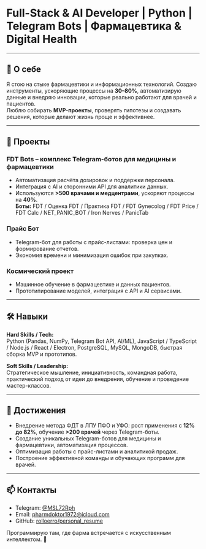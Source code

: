 # Full-Stack & AI Developer | Python | Telegram Bots | Фармацевтика & Digital Health

---

## 🔹 О себе
Я стою на стыке фармацевтики и информационных технологий. Создаю инструменты, ускоряющие процессы на **30–80%**, автоматизирую данные и внедряю инновации, которые реально работают для врачей и пациентов.  
Люблю собирать **MVP-проекты**, проверять гипотезы и создавать решения, которые делают жизнь проще и эффективнее.

---

## 💼 Проекты

### FDT Bots – комплекс Telegram-ботов для медицины и фармацевтики
- Автоматизация расчёта дозировок и поддержки персонала.  
- Интеграция с AI и сторонними API для аналитики данных.  
- Используются **>500 врачами и медцентрами**, ускоряют процессы на **40%**.  
**Боты:** FDT / Оценка FDT / Практика FDT / FDT Gynecolog / FDT Price / FDT Calc / NET_PANIC_BOT / Iron Nerves / PanicTab  

### Прайс Бот
- Telegram-бот для работы с прайс-листами: проверка цен и формирование отчетов.  
- Экономия времени и минимизация ошибок при закупках.  

### Космический проект
- Машинное обучение в фармацевтике и данных пациентов.  
- Прототипирование моделей, интеграция с API и AI сервисами.

---

## 🛠 Навыки

**Hard Skills / Tech:**  
Python (Pandas, NumPy, Telegram Bot API, AI/ML), JavaScript / TypeScript / Node.js / React / Electron, PostgreSQL, MySQL, MongoDB, быстрая сборка MVP и прототипов.  

**Soft Skills / Leadership:**  
Стратегическое мышление, инициативность, командная работа, практический подход от идеи до внедрения, обучение и проведение мастер-классов.

---

## 🎯 Достижения
- Внедрение метода ФДТ в ЛПУ ПФО и УФО: рост применения с **12% до 82%**, обучение **>200 врачей** через Telegram-боты.  
- Создание уникальных Telegram-ботов для медицины и фармацевтики, автоматизация процессов.  
- Оптимизация работы с прайс-листами и аналитикой продаж.  
- Построение эффективной команды и обучающих программ для врачей.

---

## 📫 Контакты
- Telegram: [@MSL72Rph](https://t.me/MSL72Rph)  
- Email: [pharmdoktor1972@icloud.com](mailto:pharmdoktor1972@icloud.com)  
- GitHub: [rolloerro/personal_resume](https://github.com/rolloerro/personal_resume)  

Программирую там, где фарма встречается с искусственным интеллектом. 🚀
